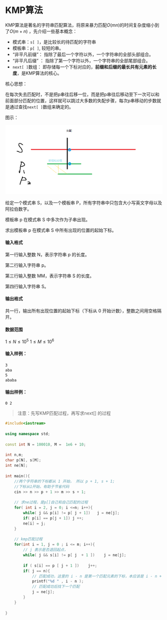# KMP算法

KMP算法是著名的字符串匹配算法，将原来暴力匹配$O(mn)$的时间复杂度缩小到了$O(m+n)$  ，先介绍一些基本概念：

* 模式串：`s[ ]`，是比较长的待匹配的字符串
* 模板串：`p[ ]`, 较短的串。
* “非平凡前缀”： 指除了最后一个字符以外，一个字符串的全部头部组合。
* “非平凡后缀” ： 指除了第一个字符以外，一个字符串的全部尾部组合。
* `next[ ]`数组： 即存储每一个下标对应的，**前缀和后缀的最长共有元素的长度**，是KMP算法的核心。

核心思想：

在每次失去匹配时，不是把p串往后移一位，而是把p串往后移动至下一次可以和前面部分匹配的位置，这样就可以跳过大多数的失配步骤，每次p串移动的步数就是通过查找`next[ ]`数组来确定的。



图示：

![image-20210726103534914](KMP算法.assets/image-20210726103534914.png)



给定一个模式串 S，以及一个模板串 P，所有字符串中只包含大小写英文字母以及阿拉伯数字。

模板串 p 在模式串 S 中多次作为子串出现。

求出模板串 p 在模式串 S 中所有出现的位置的起始下标。

#### 输入格式

第一行输入整数 N，表示字符串 p 的长度。

第二行输入字符串 p。

第三行输入整数 MM，表示字符串 S 的长度。

第四行输入字符串 S。

#### 输出格式

共一行，输出所有出现位置的起始下标（下标从 0 开始计数），整数之间用空格隔开。

#### 数据范围

$1≤N≤10^5$
$1≤M≤10^6$

#### 输入样例：

```
3
aba
5
ababa
```

#### 输出样例：

```
0 2
```



> 注意：先写KMP匹配过程，再写求next[] 的过程



```C++
#include<iostream>

using namespace std;

const int N = 100010, M =  1e6 + 10;

int n,m;
char p[N], s[M];
int ne[N];

int main(){
    //两个字符串的下标都从 1 开始， 所以 p + 1, s + 1;
    //下标从1开始，有助于节省代码
    cin >> n >> p + 1 >> m >> s + 1;
    
    // 求ne过程，是p[]自己和自己匹配的过程
    for( int i = 2, j = 0; i <=n; i++){
        while( j && p[i] != p[ j + 1])   j = ne[j];
        if( p[i] == p[j + 1]) j ++;
        ne[i] = j;
    }
    
    // kmp匹配过程
    for(int i = 1, j = 0 ; i <= m; i++){
        // j 表示是否退回起点，
        while( j && s[i] != p[ j  + 1 ])    j = ne[j];
        
        if ( s[i] == p [ j + 1 ])    j++;
        if( j == n){
            // 匹配成功，这里的 i - n 是第一个匹配元素的下标，本应该是 i - n + 1， 由于数组是从1开始计数，所以为 i - n
            printf("%d " , i - n );
            // 匹配成功后找下一个匹配
            j = ne[j];
        }
    }
    
}
```

